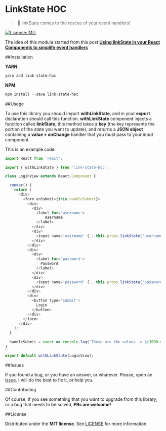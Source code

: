 # LinkState HOC
> :fire_engine: linkState comes to the rescue of your event handlers!

[![License: MIT](https://img.shields.io/badge/License-MIT-brightgreen.svg)](https://opensource.org/licenses/MIT) 

The idea of this module started from this post **[Using linkState in your React Components to simplify event handlers](https://medium.com/@jonatan_salas/using-linkstate-in-your-react-components-to-simplify-event-handlers-9d157cb75082#.ck4t4rij1)**

##Installation

**YARN**

```javascript
yarn add link-state-hoc
```

**NPM**

```javascript
npm install --save link-state-hoc
```

##Usage

To use this library you should import **withLinkState**, and in your **export** declaration should call this function. **withLinkState** component injects a function called **linkState**, this method takes a **key** (the key represents the portion of the state you want to update), and returns a **JSON object** containing a **value + onChange** handler that you must pass to your input component. 

This is an example code:

```javascript
import React from 'react';

import { withLinkState } from 'link-state-hoc';

class LoginView extends React.Component {

  render() {
    return (
      <div>
        <form onSubmit={this.handleSubmit}>
          <div>
            <div>
              <label for='username'>
                  Username
              </label>
            </div>
            <div>
              <input name='username' {...this.props.linkState('username')}/>
            </div>
          </div>
          <div>
            <div>
              <label for='password'>
                Password
              </label>
            </div>
            <div>
              <input name='password' {...this.props.linkState('password')}/>
            </div>
          </div>
          <div>
            <button type='submit'>
              Login
            </button>
          </div>
        </form>
      </div>
    );
  }
  
  handleSubmit = event => console.log(`These are the values -> ${JSON.stringify(this.state, null, 2)}`);
}

export default withLinkState(LoginView);
```

##Issues

If you found a bug, or you have an answer, or whatever. Please, open an [issue](https://github.com/BlackBoxVision/link-state-hoc/issues). I will do the best to fix it, or help you.

##Contributing

Of course, if you see something that you want to upgrade from this library, or a bug that needs to be solved, **PRs are welcome!**

##License

Distributed under the **MIT license**. See [LICENSE](https://github.com/BlackBoxVision/link-state-hoc/blob/master/LICENSE) for more information.
